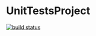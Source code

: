 # UnitTestsProject

<a href="https://travis-ci.org/YuliaSirgiyenko/UnitTestsProject">
  <img src="https://travis-ci.org/YuliaSirgiyenko/UnitTestsProject.svg" alt="build status" />
</a>

